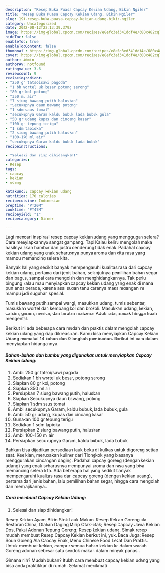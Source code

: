 ```yaml
---
description: "Resep Buka Puasa Capcay Kekian Udang, Bikin Ngiler"
title: "Resep Buka Puasa Capcay Kekian Udang, Bikin Ngiler"
slug: 193-resep-buka-puasa-capcay-kekian-udang-bikin-ngiler
category: Uncategorized
date: 2022-08-12T22:13:39.379Z
image: https://img-global.cpcdn.com/recipes/e8efc3ed341ddf4e/680x482cq70/capcay-kekian-udang-foto-resep-utama.jpg
hideToc: false
enableToc: true
enableTocContent: false
thumbnail: https://img-global.cpcdn.com/recipes/e8efc3ed341ddf4e/680x482cq70/capcay-kekian-udang-foto-resep-utama.jpg
cover: https://img-global.cpcdn.com/recipes/e8efc3ed341ddf4e/680x482cq70/capcay-kekian-udang-foto-resep-utama.jpg
author: Admin
authorAv: notfound
ratingvalue: 3.6
reviewcount: 9
recipeingredient:
- "250 gr tatsoisawi pagoda"
- "1 bh wortel uk besar potong serong"
- "80 gr kol potong"
- "350 ml air"
- "7 siung bawang putih haluskan"
- "Secukupnya daun bawang potong"
- "1 sdm saus tomat"
- "secukupnya Garam kaldu bubuk lada bubuk gula"
- "50 gr udang kupas dan cincang kasar"
- "100 gr tepung terigu"
- "1 sdm tapioka"
- "2 siung bawang putih haluskan"
- "100-150 ml air"
- "secukupnya Garam kaldu bubuk lada bubuk"
recipeinstructions:

- "Selesai dan siap dihidangkan!"
categories:
- Resep
tags:
- capcay
- kekian
- udang

katakunci: capcay kekian udang 
nutrition: 170 calories
recipecuisine: Indonesian
preptime: "PT20M"
cooktime: "PT47M"
recipeyield: "1"
recipecategory: Dinner

---
```



Lagi mencari inspirasi resep capcay kekian udang yang menggugah selera? Cara menyiapkannya sangat gampang. Tapi Kalau keliru mengolah maka hasilnya akan hambar dan justru cenderung tidak enak. Padahal capcay kekian udang yang enak seharusnya punya aroma dan cita rasa yang mampu memancing selera kita.


Banyak hal yang sedikit banyak mempengaruhi kualitas rasa dari capcay kekian udang, pertama dari jenis bahan, selanjutnya pemilihan bahan segar dan bagus, sampai cara mengolah dan menghidangkannya. Tak perlu bingung kalau mau menyiapkan capcay kekian udang yang enak di mana pun anda berada, karena asal sudah tahu caranya maka hidangan ini mampu jadi suguhan spesial.

Tumis bawang putih sampai wangi, masukkan udang, tumis sebentar, masukkan wortel dan kembang kol dan brokoli. Masukkan udang, kekian, caisim, garam, merica, dan larutan maizena. Aduk rata, masak hingga kuah mengental.


Berikut ini ada beberapa cara mudah dan praktis dalam mengolah capcay kekian udang yang siap dikreasikan. Kamu bisa menyiapkan Capcay Kekian Udang memakai 14 bahan dan 0 langkah pembuatan. Berikut ini cara dalam menyiapkan hidangannya.

<!--inarticleads1-->

##### Bahan-bahan dan bumbu yang digunakan untuk menyiapkan Capcay Kekian Udang:

1. Ambil 250 gr tatsoi/sawi pagoda
1. Sediakan 1 bh wortel uk besar, potong serong
1. Siapkan 80 gr kol, potong
1. Siapkan 350 ml air
1. Persiapkan 7 siung bawang putih, haluskan
1. Siapkan Secukupnya daun bawang, potong
1. Siapkan 1 sdm saus tomat
1. Ambil secukupnya Garam, kaldu bubuk, lada bubuk, gula
1. Ambil 50 gr udang, kupas dan cincang kasar
1. Gunakan 100 gr tepung terigu
1. Sediakan 1 sdm tapioka
1. Persiapkan 2 siung bawang putih, haluskan
1. Ambil 100-150 ml air
1. Persiapkan secukupnya Garam, kaldu bubuk, lada bubuk


Bahkan bisa dijadikan persediaan lauk beku di kulkas untuk digoreng setiap saat. Kee kian, merupakan kuliner dari Tiongkok yang biasanya menggunakan cincangan daging. Padahal capcay goreng (dengan kekian udang) yang enak seharusnya mempunyai aroma dan rasa yang bisa memancing selera kita. Ada beberapa hal yang sedikit banyak mempengaruhi kualitas rasa dari capcay goreng (dengan kekian udang), pertama dari jenis bahan, lalu pemilihan bahan segar, hingga cara mengolah dan menyajikannya.. 

<!--inarticleads2-->

##### Cara membuat Capcay Kekian Udang:


1. Selesai dan siap dihidangkan!

Resep Kekian Ayam, Bikin Stok Lauk Makan; Resep Kekian Goreng ala Restoran China, Olahan Daging Mirip Otak-otak; Resep Capcay Jawa Kekian Dos, Pakai Adonan Tepung Goreng; Resep kekian udang. Simak resep mudah membuat Resep Capcay Kekian berikut ini, yuk. Baca Juga: Resep Soun Goreng Ala Capcay Enak, Menu Chinese Food Lezat Dan Praktis. Untuk membuat kekian, campur semua bahan kekian ke dalam wadah. Goreng adonan sebesar satu sendok makan dalam minyak panas.. 

Gimana nih? Mudah bukan? Itulah cara membuat capcay kekian udang yang bisa anda praktikkan di rumah. Selamat menikmati
